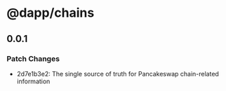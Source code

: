 # @dapp/chains

## 0.0.1

### Patch Changes

- 2d7e1b3e2: The single source of truth for Pancakeswap chain-related information
